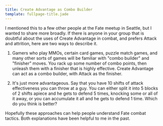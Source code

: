 ```yaml
---
title: Create Advantage as Combo Builder
template: fullpage-title.jade
---
```


I mentioned this to a few other people at the Fate meetup in Seattle, but I wanted to share more broadly. If there is anyone in your group that is doubtful about the uses of Create Advantage in combat, and prefers Attack and attrition, here are two ways to describe it.

1. Gamers who play MMOs, certain card games, puzzle match games, and many other sorts of games will be familiar with "combo builder" and "finisher" moves. You rack up some number of combo points, then unleash them with a finisher that is highly effective. Create Advantage can act as a combo builder, with Attack as the finisher.

2. It's just more advantageous. Say that you have 10 shifts of attack effectiveness you can throw at a guy. You can either split it into 5 blocks of 2 shifts apiece and he gets to defend 5 times, knocking some or all of it away, or you can accumulate it all and he gets to defend 1 time. Which do you think is better?

Hopefully these approaches can help people understand Fate combat tactics. Both explanations have been helpful to me in the past.
